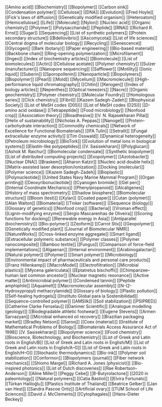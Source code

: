[[Amino acid]]
[[Biochemistry]]
[[Biopolymer]]
[[Carbon sink]]
[[Condensation polymer]]
[[Cellulose]]
[[DNA]]
[[Evolution]]
[[Fred Hoyle]]
[[Fick's laws of diffusion]]
[[Genetically modified organism]]
[[Heteroatom]]
[[Hemicellulose]]
[[Life]]
[[Molecule]]
[[Nylon]]
[[Nucleic acid]]
[[Organic chemistry]]
[[Polymer]]
[[Polysaccharide]]
[[Peptide]]
[[RNA]]
[[Richard R. Ernst]]
[[Sugar]]
[[Sequencing]]
[[List of synthetic polymers]]
[[Protein secondary structure]]
[[Bdellovibrio]]
[[Ascomycota]]
[[List of life sciences]]
[[Central dogma of molecular biology]]
[[Recycling]]
[[Senescence]]
[[Glycogen]]
[[Bark (botany)]]
[[Paper engineering]]
[[Bio-based material]]
[[Backbone chain]]
[[Ring-opening polymerization]]
[[Microfilament]]
[[Ingeo]]
[[Index of biochemistry articles]]
[[Biomolecule]]
[[List of biomolecules]]
[[Actin]]
[[Cellulose acetate]]
[[Polymer chemistry]]
[[Sulzer (manufacturer)]]
[[Nanopore sequencing]]
[[Safflower]]
[[Motility]]
[[Ionic liquid]]
[[Suberin]]
[[Sporopollenin]]
[[Nanoparticle]]
[[Biopolymers]]
[[Biopolymer]]
[[Pearl]]
[[Mold]]
[[Mycelium]]
[[Macromolecule]]
[[High-performance liquid chromatography]]
[[Chitin]]
[[Kerogen]]
[[Index of biology articles]]
[[Nepenthes]]
[[Optical tweezers]]
[[Nacre]]
[[Organic geochemistry]]
[[Polymer chemistry]]
[[Molecular Foundry]]
[[Homologous series]]
[[Click chemistry]]
[[Fibril]]
[[Kazem Sadegh-Zadeh]]
[[Biophysical Society]]
[[List of MeSH codes (D05)]]
[[List of MeSH codes (D25)]]
[[D-amino acid oxidase]]
[[Tetrapeptide]]
[[Food microbiology]]
[[Nonfood crop]]
[[Association theory]]
[[Bioadhesive]]
[[V. N. Rajasekharan Pillai]]
[[Helix of sustainability]]
[[Nicholas A. Peppas]]
[[Nanogel]]
[[Protein–carbohydrate interaction]]
[[Commodity chemicals]]
[[Network of Excellence for Functional Biomaterials]]
[[IFA Tulln]]
[[Setralit]]
[[Fungal extracellular enzyme activity]]
[[Tim Osswald]]
[[Dynamical heterogeneity]]
[[Petroleum microbiology]]
[[BioTork]]
[[Evolution of metal ions in biological systems]]
[[Elastin-like polypeptides]]
[[V. Sasisekharan]]
[[Polyglucan]]
[[Ashok M. Raichur]]
[[Biomolecular condensate]]
[[Synthetic biopolymer]]
[[List of distributed computing projects]]
[[Exopolymer]]
[[Azotobacter]]
[[Nuclear DNA]]
[[Braskem]]
[[Aharon Katzir]]
[[Nucleic acid double helix]]
[[Matrix-assisted laser desorption/ionization]]
[[Docking (molecular)]]
[[Polymer science]]
[[Kazem Sadegh-Zadeh]]
[[Bioplastic]]
[[Polynucleotide]]
[[United States Navy Marine Mammal Program]]
[[Organ printing]]
[[Deoxyribonucleotide]]
[[Cyanogen bromide]]
[[Gel pen]]
[[Internal Coordinate Mechanics]]
[[Phenylpropanoid]]
[[Alcaligenes]]
[[History of mass spectrometry]]
[[Shadow biosphere]]
[[Biomolecular structure]]
[[Bloom (test)]]
[[Xylan]]
[[Coated paper]]
[[Cutan (polymer)]]
[[Alan Walton]]
[[Biomaterial]]
[[Tinker (software)]]
[[Sequence (biology)]]
[[Glossary of genetics]]
[[Nonfood crop]]
[[Bacteria]]
[[Vroman effect]]
[[Lignin-modifying enzyme]]
[[Sérgio Mascarenhas de Oliveira]]
[[Scoring functions for docking]]
[[Renewable energy in Asia]]
[[Antiparallel (biochemistry)]]
[[Bio-polymer]]
[[Zeoform]]
[[Carrot Stix]]
[[Geopolymer]]
[[Genetically modified plant]]
[[Journal of Biomolecular NMR]]
[[NatureWorks]]
[[Cross-linked enzyme aggregate]]
[[Smart ligand]]
[[Extracellular polymeric substance]]
[[Polymer classes]]
[[Polymer nanocomposite]]
[[Bamboo textile]]
[[Fungus]]
[[Comparison of force-field implementations]]
[[Algaenan]]
[[Internal environment]]
[[Arabinogalactan]]
[[Natural polymer]]
[[Polymer]]
[[Smart polymer]]
[[Microbiology]]
[[Environmental impact of pharmaceuticals and personal care products]]
[[Franz Hillenkamp]]
[[MacroModel]]
[[Electrofiltration]]
[[Microbial plastics]]
[[Mycena galericulata]]
[[Eptatretus bischoffii]]
[[Chimpanzee–human last common ancestor]]
[[Nuclear magnetic resonance]]
[[Active matter]]
[[Antimicrobial polymer]]
[[Condensed tannin]]
[[Peptide amphiphile]]
[[Aquamelt]]
[[Macromolecular assembly]]
[[N-(2-Hydroxypropyl) methacrylamide]]
[[Glossary of biology]]
[[Plastic pollution]]
[[Self-healing hydrogels]]
[[Instituto Global para la Sostenibilidad]]
[[Sequence-controlled polymer]]
[[AMSilk]]
[[Soil stabilization]]
[[PSIPRED]]
[[Catherine Clarke Fenselau]]
[[Danimer Scientific]]
[[Analogue modelling (geology)]]
[[Biodegradable athletic footwear]]
[[Eugene Stevens]]
[[Armen Sarvazyan]]
[[Microbial enhanced oil recovery]]
[[Brazilian packaging market]]
[[Bradley Nelson]]
[[Sarooj]]
[[Coex (material)]]
[[Institute of Mathematical Problems of Biology]]
[[Biomaterials Access Assurance Act of 1998]]
[[V. Sasisekharan]]
[[Biopolymer science]]
[[Food chemistry]]
[[Bioscience, Biotechnology, and Biochemistry]]
[[List of Greek and Latin roots in English/B]]
[[List of Greek and Latin roots in English/M]]
[[List of Greek and Latin roots in English/A–G]]
[[List of Greek and Latin roots in English/H–O]]
[[Stochastic thermodynamics]]
[[Bio-ink]]
[[Polymer soil stabilization]]
[[Conformon]]
[[Biopolymers (journal)]]
[[Fiber network mechanics]]
[[Shlomo Margel]]
[[Richard A. Jones (physicist)]]
[[Bio-inspired photonics]]
[[List of Dutch discoveries]]
[[Rae Robertson-Anderson]]
[[Aline Miller]]
[[Peggy Cebe]]
[[Β-Butyrolactone]]
[[2020 in paleontology]]
[[Natural polymers]]
[[Catia Bastioli]]
[[Elvira Fortunato]]
[[Türkan Haliloğlu]]
[[Plastics Institute of Thailand]]
[[Beatrice Gelber]]
[[Jan van Hest]]
[[Sandra Pascoe Ortiz]]
[[Artificial ovary]]
[[TUM School of Life Sciences]]
[[David J. McClements]]
[[Cytophagales]]
[[Hans-Dieter Beckey]]
